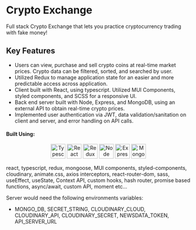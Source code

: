 # Crypto Exchange

Full stack Crypto Exchange that lets you practice cryptocurrency trading with fake money!

## Key Features

- Users can view, purchase and sell crypto coins at real-time market prices. Crypto data can be filtered, sorted, and searched by user.
- Utilized Redux to manage application state for an easier and more predictable access across application.
- Client built with React, using typescript. Utilized MUI Components, styled components, and SCSS for a responsive UI.
- Back end server built with Node, Express, and MongoDB, using an external API to obtain real-time crypto prices.
- Implemented user authentication via JWT, data validation/sanitation on client and server, and error handling on API calls.

#### Built Using:

<p align="center">
  <img src="https://res.cloudinary.com/de2ymful4/image/upload/v1652491477/main-portfolio/tech-skills/typescript_v3ztli.png" width="40" height="40" alt="Typescript" />
  <img src="https://res.cloudinary.com/de2ymful4/image/upload/v1648514838/main-portfolio/animated-logos/react-anim_jqtsxo.gif" width="40" height="40" alt="React" />
  <img src="https://res.cloudinary.com/de2ymful4/image/upload/v1656116643/main-portfolio/tech-skills/redux_rbbutz.png" width="40" height="40" alt="Redux" />
  <img src="https://res.cloudinary.com/de2ymful4/image/upload/v1646101318/main-portfolio/tech-skills/node_lzpvq6.png" width="40" height="40" alt="Node" />
  <img src="https://res.cloudinary.com/de2ymful4/image/upload/v1647634998/main-portfolio/tech-skills/express_ibtfvl.png" width="40" height="40" alt="Express" />
  <img src="https://res.cloudinary.com/de2ymful4/image/upload/v1646101239/main-portfolio/tech-skills/mongodb_r1xhyn.png" width="40" height="40" alt="MongoDB" />
</p>

react, typescript, redux, mongoose, MUI components, styled-components, cloudinary, animate.css, axios interceptors, react-router-dom, sass, useEffect, useState, Context API, custom hooks, hash router, promise based functions, async/await, custom API, moment etc...

Server would need the following environments variables:

- MONGO_DB, SECRET_STRING, CLOUDINARY_CLOUD, CLOUDINARY_API, CLOUDINARY_SECRET, NEWSDATA_TOKEN, API_SERVER_URL
 
